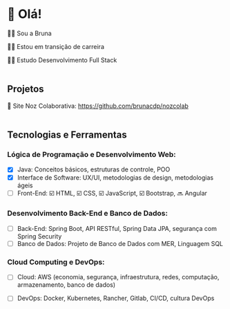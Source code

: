 # 👋 Olá!
:raising_hand_woman: Sou a Bruna

:woman_technologist: Estou em transição de carreira

:woman_student: Estudo Desenvolvimento Full Stack
<br><br>

## Projetos
:link: Site Noz Colaborativa: https://github.com/brunacdp/nozcolab
<br><br>

## Tecnologias e Ferramentas
### Lógica de Programação e Desenvolvimento Web:
- [X] Java: Conceitos básicos, estruturas de controle, POO
- [X] Interface de Software: UX/UI, metodologias de design, metodologias ágeis
- [ ] Front-End: :ballot_box_with_check: HTML, :ballot_box_with_check: CSS, :ballot_box_with_check: JavaScript, :ballot_box_with_check: Bootstrap, :soon: Angular

### Desenvolvimento Back-End e Banco de Dados:
- [ ] Back-End: Spring Boot, API RESTful, Spring Data JPA, segurança com Spring Security
- [ ] Banco de Dados: Projeto de Banco de Dados com MER, Linguagem SQL

### Cloud Computing e DevOps:
- [ ] Cloud: AWS (economia, segurança, infraestrutura, redes, computação, armazenamento, banco de dados)
- [ ] DevOps: Docker, Kubernetes, Rancher, Gitlab, CI/CD, cultura DevOps





<!---
brunacdp/brunacdp is a ✨ special ✨ repository because its `README.md` (this file) appears on your GitHub profile.
You can click the Preview link to take a look at your changes.
--->
